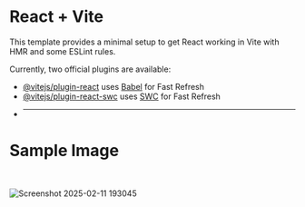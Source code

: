 # React + Vite

This template provides a minimal setup to get React working in Vite with HMR and some ESLint rules.

Currently, two official plugins are available:

- [@vitejs/plugin-react](https://github.com/vitejs/vite-plugin-react/blob/main/packages/plugin-react/README.md) uses [Babel](https://babeljs.io/) for Fast Refresh
- [@vitejs/plugin-react-swc](https://github.com/vitejs/vite-plugin-react-swc) uses [SWC](https://swc.rs/) for Fast Refresh
- <hr/>
<h1> Sample Image</h1>
<br/>

![Screenshot 2025-02-11 193045](https://github.com/user-attachments/assets/27742930-4800-412b-bff3-44902770700d)
